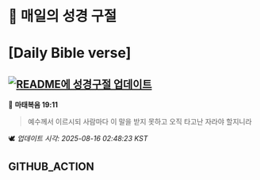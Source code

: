 # 🙏 매일의 성경 구절
# [Daily Bible verse]
## [![README에 성경구절 업데이트](https://github.com/DONGSUKA/first_test/actions/workflows/update-readme-bible.yml/badge.svg)](https://github.com/DONGSUKA/first_test/actions/workflows/update-readme-bible.yml)
<!-- START_BIBLE_VERSE -->
📖 **마태복음 19:11**
> 예수께서 이르시되 사람마다 이 말을 받지 못하고 오직 타고난 자라야 할지니라

🕊️ _업데이트 시각: 2025-08-16 02:48:23 KST_
  <!-- END_BIBLE_VERSE -->
## GITHUB_ACTION
